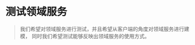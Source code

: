 测试领域服务
==================================
> 我们希望对领域服务进行测试，并且希望从客户端的角度对领域服务进行建模，
同时我们希望测试能够反映出领域服务的使用方式。
